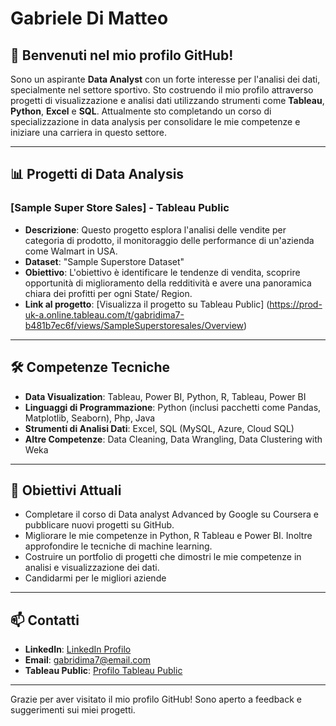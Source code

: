 # Gabriele Di Matteo

## 👋 Benvenuti nel mio profilo GitHub!

Sono un aspirante **Data Analyst** con un forte interesse per l'analisi dei dati, specialmente nel settore sportivo. 
Sto costruendo il mio profilo attraverso progetti di visualizzazione e analisi dati utilizzando strumenti come **Tableau**, **Python**, **Excel** e **SQL**. Attualmente sto completando un corso di specializzazione in data analysis per consolidare le mie competenze e iniziare una carriera in questo settore.

---

## 📊 Progetti di Data Analysis

### [Sample Super Store Sales] - Tableau Public
- **Descrizione**: Questo progetto esplora l'analisi delle vendite per categoria di prodotto, il monitoraggio delle performance di un'azienda come Walmart in USA.
- **Dataset**: "Sample Superstore Dataset"
- **Obiettivo**: L'obiettivo è identificare le tendenze di vendita, scoprire opportunità di miglioramento della redditività e avere una panoramica chiara dei profitti per ogni State/ Region.
- **Link al progetto**: [Visualizza il progetto su Tableau Public] (https://prod-uk-a.online.tableau.com/t/gabridima7-b481b7ec6f/views/SampleSuperstoresales/Overview)

---

## 🛠️ Competenze Tecniche

- **Data Visualization**: Tableau, Power BI, Python, R, Tableau, Power BI
- **Linguaggi di Programmazione**: Python (inclusi pacchetti come Pandas, Matplotlib, Seaborn), Php, Java
- **Strumenti di Analisi Dati**: Excel, SQL (MySQL, Azure, Cloud SQL)
- **Altre Competenze**: Data Cleaning, Data Wrangling, Data Clustering with Weka

---

## 🌱 Obiettivi Attuali

- Completare il corso di Data analyst Advanced by Google su Coursera e pubblicare nuovi progetti su GitHub.
- Migliorare le mie competenze in Python, R Tableau e Power BI. Inoltre approfondire le tecniche di machine learning.
- Costruire un portfolio di progetti che dimostri le mie competenze in analisi e visualizzazione dei dati.
- Candidarmi per le migliori aziende

---

## 📫 Contatti

- **LinkedIn**: [LinkedIn Profilo](https://linkedin.com/in/tuo_profilo)
- **Email**: gabridima7@email.com
- **Tableau Public**: [Profilo Tableau Public](https://prod-uk-a.online.tableau.com/#/site/gabridima7-b481b7ec6f/personalSpace)

---

Grazie per aver visitato il mio profilo GitHub! Sono aperto a feedback e suggerimenti sui miei progetti.
